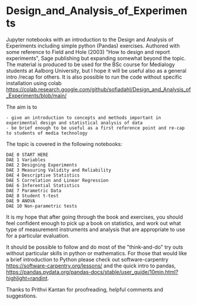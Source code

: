 # Design_and_Analysis_of_Experiments
Jupyter notebooks with an introduction to the Design and Analysis of Experiments including simple python (Pandas) exercises. 
Authored with some reference to Field and Hole (2003)  "How to design and report experiments", Sage publishing but expanding somewhat beyond the topic.
The material is produced to be used for the BSc course for Medialogy students at Aalborg University, but I hope it will be useful
also as a general intro /recap for others. It is also possible to run the code without specific installation using colab https://colab.research.google.com/github/sofiadahl/Design_and_Analysis_of_Experiments/blob/main/ 

The aim is to

    - give an introduction to concepts and methods important in experimental design and statistical analysis of data
    - be brief enough to be useful as a first reference point and re-cap to students of media technology

The topic is covered in the following notebooks:

    DAE 0 START HERE
    DAE 1 Variables
    DAE 2 Designing Experiments
    DAE 3 Measuring Validity and Reliability
    DAE 4 Descriptive Statistics
    DAE 5 Correlation and Linear Regression
    DAE 6 Inferential Statistics
    DAE 7 Parametric Data
    DAE 8 Student t-test
    DAE 9 ANOVA
    DAE 10 Non-parametric tests

It is my hope that after going through the book and exercises, you should feel confident enough to pick up a book on statistics, and work out what type of measurement instruments and analysis that are appropriate to use for a particular evaluation.  

It should be possible to follow and do most of the "think-and-do" try outs without particular skills in python or mathematics.
For those that would like a brief introduction to Python please check out software-carpentry https://software-carpentry.org/lessons/ and the quick intro to pandas, https://pandas.pydata.org/pandas-docs/stable/user_guide/10min.html?highlight=randint.

Thanks to Prithvi Kantan for proofreading, helpful comments and suggestions. 

